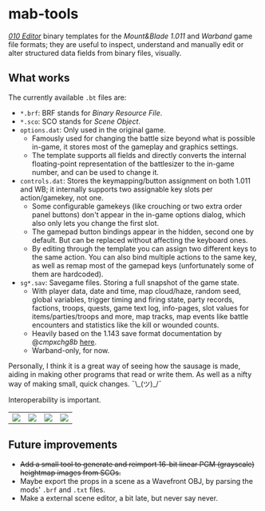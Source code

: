 # mab-tools
[*010 Editor*](https://www.sweetscape.com/010editor/) binary templates for the *Mount&amp;Blade 1.011* and *Warband* game file formats; they are useful to inspect, understand and manually edit or alter structured data fields from binary files, visually.

## What works
The currently available `.bt` files are:
* `*.brf`: BRF stands for *Binary Resource File*.
* `*.sco`: SCO stands for *Scene Object*.
* `options.dat`: Only used in the original game.
   * Famously used for changing the battle size beyond what is possible in-game, it stores most of the gameplay and graphics settings.
   * The template supports all fields and directly converts the internal floating-point representation of the battlesizer to the in-game number, and can be used to change it.
* `controls.dat`: Stores the keymapping/button assignment on both 1.011 and WB; it internally supports two assignable key slots per action/gamekey, not one.
   * Some configurable gamekeys (like crouching or two extra order panel buttons) don't appear in the in-game options dialog, which also only lets you change the first slot.
   * The gamepad button bindings appear in the hidden, second one by default. But can be replaced without affecting the keyboard ones.
   * By editing through the template you can assign two different keys to the same action. You can also bind multiple actions to the same key, as well as remap most of the gamepad keys (unfortunately some of them are hardcoded).
* `sg*.sav`: Savegame files. Storing a full snapshot of the game state.
   * With player data, date and time, map cloud/haze, random seed, global variables, trigger timing and firing state, party records, factions, troops, quests, game text log, info-pages, slot values for items/parties/troops and more, map tracks, map events like battle encounters and statistics like the kill or wounded counts.
   * Heavily based on the 1.143 save format documentation by @*cmpxchg8b* [here](https://mbmodwiki.github.io/Savegame).
   * Warband-only, for now.


Personally, I think it is a great way of seeing how the sausage is made, aiding in making other programs that read or write them. As well as a nifty way of making small, quick changes. ¯\\\_(ツ)_/¯

Interoperability is important.

<table><tr>
  <td><img src='https://web.archive.org/web/20231207010822if_/https://camo.githubusercontent.com/cdfde511d6820d71d60038a8a9c5691a4e95cdba5c126f518b309b5f4ef7028f/68747470733a2f2f63646e2e646973636f72646170702e636f6d2f6174746163686d656e74732f3431313238363132393331373234393033382f3734353334383830323738303835363435302f756e6b6e6f776e2e706e67' /> </td>
  <td><img src='https://web.archive.org/web/20231206213957if_/https://camo.githubusercontent.com/d4286b79372763e185d368f60482545901ecd0479cef3d48435d5f56bdf01448/68747470733a2f2f63646e2e646973636f72646170702e636f6d2f6174746163686d656e74732f3431313238363132393331373234393033382f3734353334393436373135343431353733372f756e6b6e6f776e2e706e67' /> </td>
  <td><img src='https://web.archive.org/web/20231206203209if_/https://camo.githubusercontent.com/1b80966d45bc66ca313c6e8d9302e3ac1d73602cf6779cd5585d13aaa868594e/68747470733a2f2f63646e2e646973636f72646170702e636f6d2f6174746163686d656e74732f3431313238363132393331373234393033382f3734353334393834333733353637343932342f756e6b6e6f776e2e706e67' /> </td>
  <td><img src='http://web.archive.org/web/20231206224407if_/https://camo.githubusercontent.com/7d62f8fda48c8c9461f1059548fd2433a6f7159296c5919738599bb6bc32c3c7/68747470733a2f2f63646e2e646973636f72646170702e636f6d2f6174746163686d656e74732f3431313239313035333730323737343738342f3935353631383630303737313831333434362f756e6b6e6f776e2e706e67' /> </td>
</tr>
</table>

## Future improvements

* ~~Add a small tool to generate and reimport 16-bit linear PGM (grayscale) heightmap images from SCOs.~~
* Maybe export the props in a scene as a Wavefront OBJ, by parsing the mods' `.brf` and `.txt` files.
* Make a external scene editor, a bit late, but never say never.
